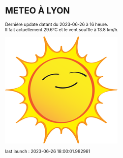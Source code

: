 # METEO À LYON

Dernière update datant du 2023-06-26 à 16 heure.  
Il fait actuellement 29.6°C et le vent souffle à 13.8 km/h.      

![](./.github/sun.png)

last launch : 2023-06-26 18:00:01.982981
